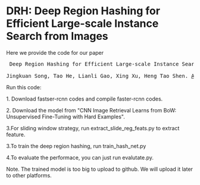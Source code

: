 <h1> DRH: Deep Region Hashing for Efficient Large-scale Instance Search from Images</h1>
<p> Here we provide the code for our paper </p>
<pre> Deep Region Hashing for Efficient Large-scale Instance Search from Images <br>
Jingkuan Song, Tao He, Lianli Gao, Xing Xu, Heng Tao Shen. <a href="https://arxiv.org/abs/1701.07901">Archive </a>
</pre>

<p>Run this code:</p>
<p>1. Download fastser-rcnn codes and compile faster-rcnn codes.</p>
<p>2. Download the model from  "CNN Image Retrieval Learns from BoW: Unsupervised Fine-Tuning with Hard Examples".</p>
<p>3.For sliding window strategy, run extract_slide_reg_feats.py to extract feature.</p>
<p>3.To train the deep region hashing, run train_hash_net.py </p>
<p>4.To evaluate the performace, you can just run evalutate.py. </p>
<p>Note. The trained model is too big to upload to github. We will upload it later to other platforms. </p>
